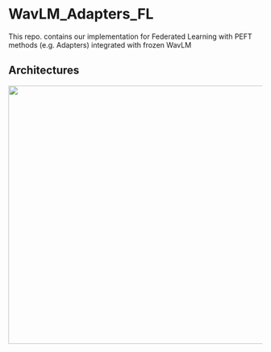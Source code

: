 # WavLM_Adapters_FL
This repo. contains our implementation for Federated Learning with PEFT methods (e.g. Adapters) integrated with frozen WavLM


## Architectures
<img src="https://github.com/mnabihali/WavLM_Adapters_FL/blob/main/assets/Fig1.png" width="512"/>

